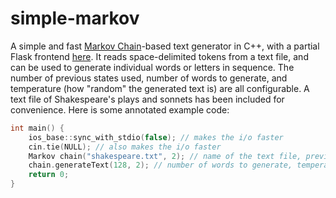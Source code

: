 # simple-markov
A simple and fast [Markov Chain](https://en.wikipedia.org/wiki/Markov_chain)-based text generator in C++, with a partial Flask frontend [here](https://github.com/slightlyskepticalpotat/chenanthony-markov). It reads space-delimited tokens from a text file, and can be used to generate individual words or letters in sequence. The number of previous states used, number of words to generate, and temperature (how "random" the generated text is) are all configurable. A text file of Shakespeare's plays and sonnets has been included for convenience. Here is some annotated example code:

```c++
int main() {
    ios_base::sync_with_stdio(false); // makes the i/o faster
    cin.tie(NULL); // also makes the i/o faster
    Markov chain("shakespeare.txt", 2); // name of the text file, previous states used
    chain.generateText(128, 2); // number of words to generate, temperature from 0-100
    return 0;
}
```

